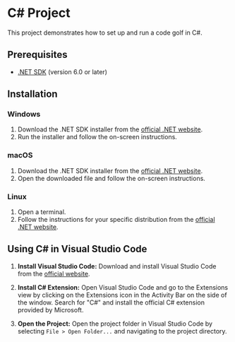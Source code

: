 # C# Project

This project demonstrates how to set up and run a code golf in C#. 

## Prerequisites

- [.NET SDK](https://dotnet.microsoft.com/download) (version 6.0 or later)

## Installation

### Windows

1. Download the .NET SDK installer from the [official .NET website](https://dotnet.microsoft.com/download).
2. Run the installer and follow the on-screen instructions.

### macOS

1. Download the .NET SDK installer from the [official .NET website](https://dotnet.microsoft.com/download).
2. Open the downloaded file and follow the on-screen instructions.

### Linux

1. Open a terminal.
2. Follow the instructions for your specific distribution from the [official .NET website](https://docs.microsoft.com/dotnet/core/install/linux).

## Using C# in Visual Studio Code

1. **Install Visual Studio Code:**
   Download and install Visual Studio Code from the [official website](https://code.visualstudio.com/).

2. **Install C# Extension:**
   Open Visual Studio Code and go to the Extensions view by clicking on the Extensions icon in the Activity Bar on the side of the window. Search for "C#" and install the official C# extension provided by Microsoft.

3. **Open the Project:**
   Open the project folder in Visual Studio Code by selecting `File > Open Folder...` and navigating to the project directory.

